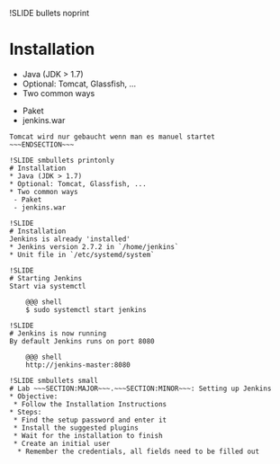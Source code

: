 !SLIDE bullets noprint
# Installation
* Java (JDK > 1.7)
* Optional: Tomcat, Glassfish, ...
* Two common ways
 - Paket
 - jenkins.war

~~~SECTION:notes~~~
Tomcat wird nur gebaucht wenn man es manuel startet
~~~ENDSECTION~~~

!SLIDE smbullets printonly
# Installation
* Java (JDK > 1.7)
* Optional: Tomcat, Glassfish, ...
* Two common ways
 - Paket
 - jenkins.war

!SLIDE
# Installation
Jenkins is already 'installed'
* Jenkins version 2.7.2 in `/home/jenkins`
* Unit file in `/etc/systemd/system`

!SLIDE
# Starting Jenkins
Start via systemctl

    @@@ shell
    $ sudo systemctl start jenkins

!SLIDE
# Jenkins is now running
By default Jenkins runs on port 8080

    @@@ shell
    http://jenkins-master:8080

!SLIDE smbullets small
# Lab ~~~SECTION:MAJOR~~~.~~~SECTION:MINOR~~~: Setting up Jenkins
* Objective:
 * Follow the Installation Instructions
* Steps:
 * Find the setup password and enter it
 * Install the suggested plugins
 * Wait for the installation to finish
 * Create an initial user
  * Remember the credentials, all fields need to be filled out


